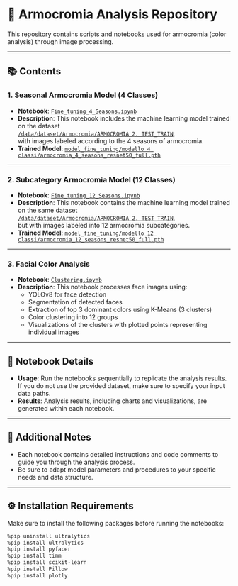 # 🎨 Armocromia Analysis Repository

This repository contains scripts and notebooks used for armocromia (color analysis) through image processing.

---

## 📚 Contents

### 1. **Seasonal Armocromia Model (4 Classes)**
- **Notebook**: [`Fine_tuning_4_Seasons.ipynb`](Fine_tuning_4_Seasons.ipynb)  
- **Description**: This notebook includes the machine learning model trained on the dataset  
  [`/data/dataset/Armocromia/ARMOCROMIA 2. TEST_TRAIN`](data/dataset/Armocromia/ARMOCROMIA%202.%20TEST_TRAIN),  
  with images labeled according to the 4 seasons of armocromia.
- **Trained Model**: [`model_fine_tuning/modello 4 classi/armocromia_4_seasons_resnet50_full.pth`](model_fine_tuning/modello%204%20classi/armocromia_4_seasons_resnet50_full.pth)

---

### 2. **Subcategory Armocromia Model (12 Classes)**
- **Notebook**: [`Fine_tuning_12_Seasons.ipynb`](Fine_tuning_12_Seasons.ipynb)  
- **Description**: This notebook contains the machine learning model trained on the same dataset  
  [`/data/dataset/Armocromia/ARMOCROMIA 2. TEST_TRAIN`](data/dataset/Armocromia/ARMOCROMIA%202.%20TEST_TRAIN),  
  but with images labeled into 12 armocromia subcategories.
- **Trained Model**: [`model_fine_tuning/modello 12 classi/armocromia_12_seasons_resnet50_full.pth`](model_fine_tuning/modello%2012%20classi/armocromia_12_seasons_resnet50_full.pth)

---

### 3. **Facial Color Analysis**
- **Notebook**: [`Clustering.ipynb`](Clustering.ipynb)  
- **Description**: This notebook processes face images using:
  - YOLOv8 for face detection
  - Segmentation of detected faces
  - Extraction of top 3 dominant colors using K-Means (3 clusters)
  - Color clustering into 12 groups
  - Visualizations of the clusters with plotted points representing individual images

---

## 🧪 Notebook Details

- **Usage**: Run the notebooks sequentially to replicate the analysis results.  
  If you do not use the provided dataset, make sure to specify your input data paths.
- **Results**: Analysis results, including charts and visualizations, are generated within each notebook.

---

## 📝 Additional Notes

- Each notebook contains detailed instructions and code comments to guide you through the analysis process.
- Be sure to adapt model parameters and procedures to your specific needs and data structure.

---

## ⚙️ Installation Requirements

Make sure to install the following packages before running the notebooks:

```bash
%pip uninstall ultralytics
%pip install ultralytics
%pip install pyfacer
%pip install timm
%pip install scikit-learn
%pip install Pillow
%pip install plotly
